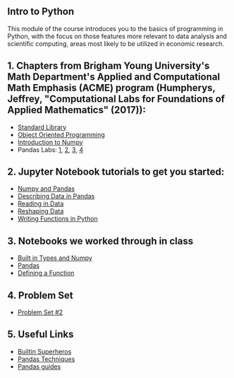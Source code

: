 ## Intro to Python
This module of the course introduces you to the basics of programming in Python, with the focus on those features more relevant to data analysis and scientific computing, areas most likely to be utilized in economic research.


## 1. Chapters from Brigham Young University's Math Department's Applied and Computational Math Emphasis (ACME) program (Humpherys, Jeffrey, "Computational Labs for Foundations of Applied Mathematics" (2017)):
* [Standard Library](https://github.com/jdebacker/CompEcon_Fall19/blob/master/Python/ACME_StandardLibrary.pdf)
* [Object Oriented Programming](https://github.com/jdebacker/CompEcon_Fall19/blob/master/Python/ACME_ObjectOriented.pdf)
* [Introduction to Numpy](https://github.com/jdebacker/CompEcon_Fall19/blob/master/Python/ACME_NumpyIntro.pdf)
* Pandas Labs: [1](https://github.com/jdebacker/CompEcon_Fall19/blob/master/Python/ACME_Pandas1.pdf), [2](https://github.com/jdebacker/CompEcon_Fall19/blob/master/Python/ACME_Pandas2.pdf), [3](https://github.com/jdebacker/CompEcon_Fall19/blob/master/Python/ACME_Pandas3.pdf), [4](https://github.com/jdebacker/CompEcon_Fall19/blob/master/Python/ACME_Pandas4.pdf)


## 2. Jupyter Notebook tutorials to get you started:
* [Numpy and Pandas](https://github.com/jdebacker/CompEcon_Fall19/blob/master/Python/PythonNumpyPandas.ipynb)
* [Describing Data in Pandas](https://github.com/jdebacker/CompEcon_Fall19/blob/master/Python/PythonDescribe.ipynb)
* [Reading in Data](https://github.com/jdebacker/CompEcon_Fall19/blob/master/Python/PythonReadIn.ipynb)
* [Reshaping Data](https://github.com/jdebacker/CompEcon_Fall19/blob/master/Python/PythonReshape.ipynb)
* [Writing Functions in Python](https://github.com/jdebacker/CompEcon_Fall19/blob/master/Python/PythonFuncs.ipynb)

## 3. Notebooks we worked through in class
* [Built in Types and Numpy](https://github.com/jdebacker/CompEcon_Fall19/blob/master/Python/InClass_BasicLibraryNumpy.ipynb)
* [Pandas](https://github.com/jdebacker/CompEcon_Fall19/blob/master/Python/InClass_Pandas.ipynb)
* [Defining a Function](https://github.com/jdebacker/CompEcon_Fall19/blob/master/Python/InClass_Functions.ipynb)

## 4. Problem Set
* [Problem Set #2](https://github.com/jdebacker/CompEcon_Fall19/blob/master/Python/PS2.pdf)

## 5. Useful Links
* [Builtin Superheros](https://youtu.be/j6VSAsKAj98)
* [Pandas Techniques](https://medium.com/@sean.turner026/week-2-and-useful-pandas-techniques-2f5dd78a5a59)
* [Pandas guides](http://tomaugspurger.github.io/archives.html)

